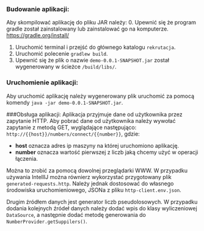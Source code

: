 ### Budowanie aplikacji:
Aby skompilować aplikację do pliku JAR należy:
0. Upewnić się że program gradle został zainstalowany lub zainstalować go na komputerze. https://gradle.org/install/
1. Uruchomić terminal i przejść do głównego katalogu `rekrutacja`.
2. Uruchomić polecenie `gradlew build`.
3. Upewnić się że plik o nazwie `demo-0.0.1-SNAPSHOT.jar` został wygenerowany w ścieżce `/build/libs/`.

### Uruchomienie aplikacji:
Aby uruchomić aplikację należy wygenerowany plik uruchomić za pomocą komendy `java -jar demo-0.0.1-SNAPSHOT.jar`.


###Obsługa aplikacji:
Aplikacja przyjmuje dane od użytkownika przez zapytanie HTTP.
Aby pobrać dane od użytkownika należy wywołać zapytanie z metodą GET, wyglądające następująco:
`http://{{host}}/numbers/connect/{{number}}`, gdzie:
- **host** oznacza adres ip maszyny na której uruchomiono aplikację.
- **number** oznacza wartość pierwszej z liczb jaką chcemy użyć w operacji łączenia.

Można to zrobić za pomocą dowolnej przeglądarki WWW. W przypadku używania IntellIJ można równierz wykorzystać przygotowany plik `generated-requests.http`. Należy jednak dostosować do własnego środowiska uruchomieniowego, JSONa z pliku `http-client.env.json`.
 
Drugim źródłem danych jest generator liczb pseudolosowych. W przypadku dodania kolejnych źródeł danych należy dodać wpis do klasy wyliczeniowej `DataSource`, a następnie dodać metodę generowania do `NumberProvider.getSuppilers()`.